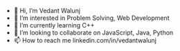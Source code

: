 - 👋 Hi, I’m Vedant Walunj
- 👀 I’m interested in Problem Solving, Web Development
- 🌱 I’m currently learning C++
- 💞️ I’m looking to collaborate on JavaScript, Java, Python
- 📫 How to reach me linkedin.com/in/vedantwalunj

<!---
vedant1317/vedant1317 is a ✨ special ✨ repository because its `README.md` (this file) appears on your GitHub profile.
You can click the Preview link to take a look at your changes.
--->
